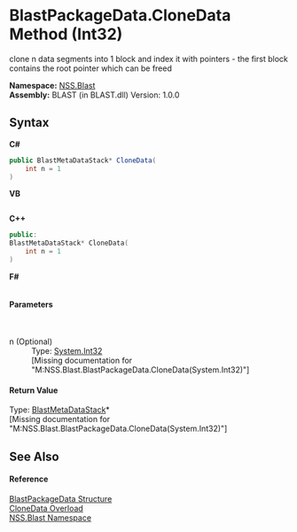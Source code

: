 # BlastPackageData.CloneData Method (Int32)
 

clone n data segments into 1 block and index it with pointers - the first block contains the root pointer which can be freed

**Namespace:**&nbsp;<a href="88b55311-4a89-0894-e27a-e157e443c7f7">NSS.Blast</a><br />**Assembly:**&nbsp;BLAST (in BLAST.dll) Version: 1.0.0

## Syntax

**C#**<br />
``` C#
public BlastMetaDataStack* CloneData(
	int n = 1
)
```

**VB**<br />
``` VB

```

**C++**<br />
``` C++
public:
BlastMetaDataStack* CloneData(
	int n = 1
)
```

**F#**<br />
``` F#

```


#### Parameters
&nbsp;<dl><dt>n (Optional)</dt><dd>Type: <a href="https://docs.microsoft.com/dotnet/api/system.int32" target="_blank" rel="noopener noreferrer">System.Int32</a><br />\[Missing <param name="n"/> documentation for "M:NSS.Blast.BlastPackageData.CloneData(System.Int32)"\]</dd></dl>

#### Return Value
Type: <a href="77d7e187-319b-74ff-7f94-686db2fbeb22">BlastMetaDataStack</a>*<br />\[Missing <returns> documentation for "M:NSS.Blast.BlastPackageData.CloneData(System.Int32)"\]

## See Also


#### Reference
<a href="08d36c75-b5dc-8eaf-5936-daa952653fa2">BlastPackageData Structure</a><br /><a href="618e3730-09a3-4586-335f-22eea7084ead">CloneData Overload</a><br /><a href="88b55311-4a89-0894-e27a-e157e443c7f7">NSS.Blast Namespace</a><br />